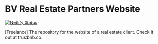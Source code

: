# BV Real Estate Partners Website

[![Netlify Status](https://api.netlify.com/api/v1/badges/7ea10cc7-0ae0-40d1-b35d-8562b5f3daf9/deploy-status)](https://app.netlify.com/sites/trustbnb-dev/deploys)

[Freelance] The repository for the website of a real estate client. Check it out at trustbnb.co.
